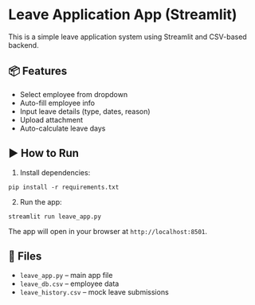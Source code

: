 
# Leave Application App (Streamlit)

This is a simple leave application system using Streamlit and CSV-based backend.

## 📦 Features
- Select employee from dropdown
- Auto-fill employee info
- Input leave details (type, dates, reason)
- Upload attachment
- Auto-calculate leave days

## ▶️ How to Run

1. Install dependencies:

```
pip install -r requirements.txt
```

2. Run the app:

```
streamlit run leave_app.py
```

The app will open in your browser at `http://localhost:8501`.

## 📁 Files

- `leave_app.py` – main app file
- `leave_db.csv` – employee data
- `leave_history.csv` – mock leave submissions

